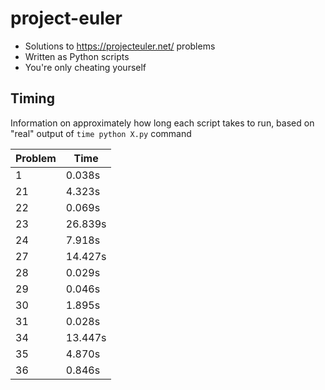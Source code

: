 project-euler
=============

- Solutions to https://projecteuler.net/ problems
- Written as Python scripts
- You're only cheating yourself

Timing
-------
Information on approximately how long each script takes to run, based on "real" output of ```time python X.py``` command

Problem | Time
------- | ----
1       | 0.038s
21      | 4.323s
22      | 0.069s
23      | 26.839s
24      | 7.918s
27      | 14.427s
28      | 0.029s
29      | 0.046s
30      | 1.895s
31      | 0.028s
34      | 13.447s
35      | 4.870s
36      | 0.846s
